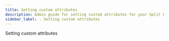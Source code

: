 ```yaml
---
title: Setting custom attributes
description: Admin guide for setting custom attributes for your Split FME organization
sidebar_label: ☆ Setting custom attributes
---
```

Setting custom attributes